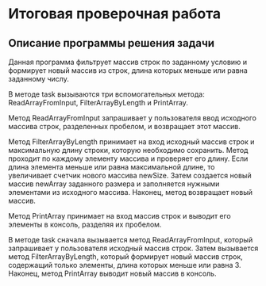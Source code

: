 # Итоговая проверочная работа #

## Описание программы решения задачи ##

Данная программа фильтрует массив строк по заданному условию и формирует новый массив из строк, длина которых меньше или равна заданному числу.

В методе task вызываются три вспомогательных метода: ReadArrayFromInput, FilterArrayByLength и PrintArray.

Метод ReadArrayFromInput запрашивает у пользователя ввод исходного массива строк, разделенных пробелом, и возвращает этот массив.

Метод FilterArrayByLength принимает на вход исходный массив строк и максимальную длину строки, которую необходимо сохранить. Метод проходит по каждому элементу массива и проверяет его длину. Если длина элемента меньше или равна максимальной длине, то увеличивает счетчик нового массива newSize. Затем создается новый массив newArray заданного размера и заполняется нужными элементами из исходного массива. Наконец, метод возвращает новый массив.

Метод PrintArray принимает на вход массив строк и выводит его элементы в консоль, разделяя их пробелом.

В методе task сначала вызывается метод ReadArrayFromInput, который запрашивает у пользователя исходный массив строк. Затем вызывается метод FilterArrayByLength, который формирует новый массив строк, содержащий только элементы, длина которых меньше или равна 3. Наконец, метод PrintArray выводит новый массив в консоль.